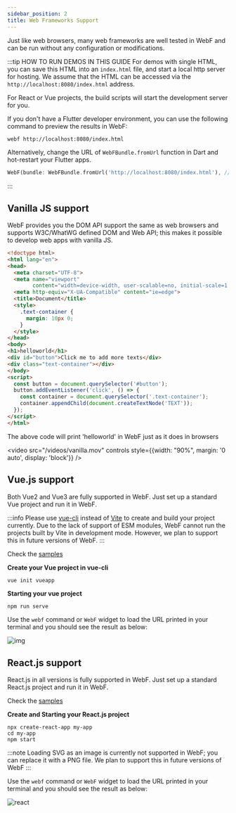 ```yaml
---
sidebar_position: 2
title: Web Frameworks Support
---
```


Just like web browsers, many web frameworks are well tested in WebF and can be run without any configuration or
modifications.

:::tip HOW TO RUN DEMOS IN THIS GUIDE
For demos with single HTML, you can save this HTML into an `index.html` file, and start a local http server for hosting.
We assume that the HTML can be accessed via the `http://localhost:8080/index.html` address.

For React or Vue projects, the build scripts will start the development server for you.

If you don't have a Flutter developer environment, you can use the following command to preview the results in WebF:

```bash
webf http://localhost:8080/index.html
```

Alternatively, change the URL of `WebFBundle.fromUrl` function in Dart and hot-restart your Flutter apps.

```dart
WebF(bundle: WebFBundle.fromUrl('http://localhost:8080/index.html'), // The page entry point
```

:::

## Vanilla JS support

WebF provides you the DOM API support the same as web browsers and supports W3C/WhatWG defined DOM and Web API;
this makes it possible to develop web apps with vanilla JS.

```html
<!doctype html>
<html lang="en">
<head>
  <meta charset="UTF-8">
  <meta name="viewport"
        content="width=device-width, user-scalable=no, initial-scale=1.0, maximum-scale=1.0, minimum-scale=1.0">
  <meta http-equiv="X-UA-Compatible" content="ie=edge">
  <title>Document</title>
  <style>
    .text-container {
      margin: 10px 0;
    }
  </style>
</head>
<body>
<h1>helloworld</h1>
<div id="button">Click me to add more texts</div>
<div class="text-container"></div>
</body>
<script>
  const button = document.querySelector('#button');
  button.addEventListener('click', () => {
    const container = document.querySelector('.text-container');
    container.appendChild(document.createTextNode('TEXT'));
  });
</script>
</html>
```

The above code will print 'helloworld' in WebF just as it does in browsers

<video src="/videos/vanilla.mov" controls style={{width: "90%", margin: '0 auto', display: 'block'}} />

## Vue.js support

Both Vue2 and Vue3 are fully supported in WebF. Just set up a standard Vue project and run it in WebF.

:::info
Please use [vue-cli](https://cli.vuejs.org/zh/) instead of [Vite](https://vitejs.dev/) to create and build your project
currently.
Due to the lack of support of ESM modules, WebF cannot run the projects built by Vite in development mode.
However, we plan to support this in future versions of WebF.
:::

Check the [samples](https://github.com/openwebf/samples/tree/main/demos/hello-vue)

**Create your Vue project in vue-cli**

```bash
vue init vueapp
```

**Starting your vue project**

```
npm run serve
```

Use the `webf` command or `WebF` widget to load the URL printed in your terminal and you should see the result as below:

![img](/img/helloworld.png)

## React.js support

React.js in all versions is fully supported in WebF. Just set up a standard React.js project and run it in WebF.

Check the [samples](https://github.com/openwebf/samples/tree/main/demos/hello-react)

**Create and Starting your React.js project**

```
npx create-react-app my-app
cd my-app
npm start
```

:::note
Loading SVG as an image is currently not supported in WebF; you can replace it with a PNG file.
We plan to support this in future versions of WebF
:::

Use the `webf` command or `WebF` widget to load the URL printed in your terminal and you should see the result as below:

![react](/img/react.png)